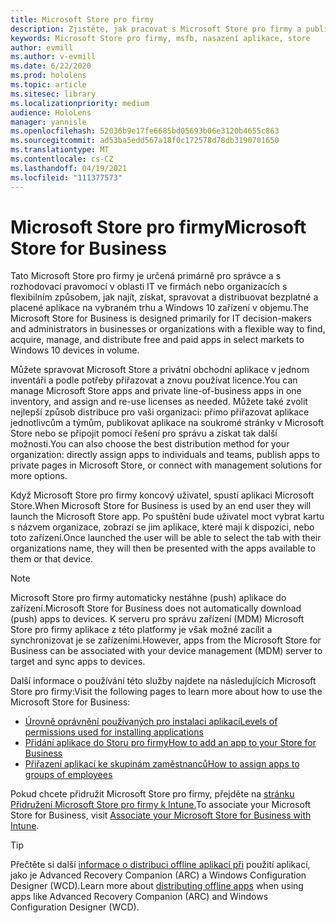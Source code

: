 ```yaml
---
title: Microsoft Store pro firmy
description: Zjistěte, jak pracovat s Microsoft Store pro firmy a publikovat aplikace hybridní reality pro vaši firmu.
keywords: Microsoft Store pro firmy, msfb, nasazení aplikace, store
author: evmill
ms.author: v-evmill
ms.date: 6/22/2020
ms.prod: hololens
ms.topic: article
ms.sitesec: library
ms.localizationpriority: medium
audience: HoloLens
manager: yannisle
ms.openlocfilehash: 52036b9e17fe6685bd05693b06e3120b4655c863
ms.sourcegitcommit: ad53ba5edd567a18f0c172578d78db3190701650
ms.translationtype: MT
ms.contentlocale: cs-CZ
ms.lasthandoff: 04/19/2021
ms.locfileid: "111377573"
---
```

# <a name="microsoft-store-for-business"></a><span data-ttu-id="6a7d3-104">Microsoft Store pro firmy</span><span class="sxs-lookup"><span data-stu-id="6a7d3-104">Microsoft Store for Business</span></span>

<span data-ttu-id="6a7d3-105">Tato Microsoft Store pro firmy je určená primárně pro správce a s rozhodovací pravomocí v oblasti IT ve firmách nebo organizacích s flexibilním způsobem, jak najít, získat, spravovat a distribuovat bezplatné a placené aplikace na vybraném trhu a Windows 10 zařízení v objemu.</span><span class="sxs-lookup"><span data-stu-id="6a7d3-105">The Microsoft Store for Business is designed primarily for IT decision-makers and administrators in businesses or organizations with a flexible way to find, acquire, manage, and distribute free and paid apps in select markets to Windows 10 devices in volume.</span></span> 

<span data-ttu-id="6a7d3-106">Můžete spravovat Microsoft Store a privátní obchodní aplikace v jednom inventáři a podle potřeby přiřazovat a znovu používat licence.</span><span class="sxs-lookup"><span data-stu-id="6a7d3-106">You can manage Microsoft Store apps and private line-of-business apps in one inventory, and assign and re-use licenses as needed.</span></span> <span data-ttu-id="6a7d3-107">Můžete také zvolit nejlepší způsob distribuce pro vaši organizaci: přímo přiřazovat aplikace jednotlivcům a týmům, publikovat aplikace na soukromé stránky v Microsoft Store nebo se připojit pomocí řešení pro správu a získat tak další možnosti.</span><span class="sxs-lookup"><span data-stu-id="6a7d3-107">You can also choose the best distribution method for your organization: directly assign apps to individuals and teams, publish apps to private pages in Microsoft Store, or connect with management solutions for more options.</span></span>

<span data-ttu-id="6a7d3-108">Když Microsoft Store pro firmy koncový uživatel, spustí aplikaci Microsoft Store.</span><span class="sxs-lookup"><span data-stu-id="6a7d3-108">When Microsoft Store for Business is used by an end user they will launch the Microsoft Store app.</span></span> <span data-ttu-id="6a7d3-109">Po spuštění bude uživatel moct vybrat kartu s názvem organizace, zobrazí se jim aplikace, které mají k dispozici, nebo toto zařízení.</span><span class="sxs-lookup"><span data-stu-id="6a7d3-109">Once launched the user will be able to select the tab with their organizations name, they will then be presented with the apps available to them or that device.</span></span>

> [!Note] 
> <span data-ttu-id="6a7d3-110">Microsoft Store pro firmy automaticky nestáhne (push) aplikace do zařízení.</span><span class="sxs-lookup"><span data-stu-id="6a7d3-110">Microsoft Store for Business does not automatically download (push) apps to devices.</span></span> <span data-ttu-id="6a7d3-111">K serveru pro správu zařízení (MDM) Microsoft Store pro firmy aplikace z této platformy je však možné zacílit a synchronizovat je se zařízeními.</span><span class="sxs-lookup"><span data-stu-id="6a7d3-111">However, apps from the Microsoft Store for Business can be associated with your device management (MDM) server to target and sync apps to devices.</span></span>

<span data-ttu-id="6a7d3-112">Další informace o používání této služby najdete na následujících Microsoft Store pro firmy:</span><span class="sxs-lookup"><span data-stu-id="6a7d3-112">Visit the following pages to learn more about how to use the Microsoft Store for Business:</span></span>
* [<span data-ttu-id="6a7d3-113">Úrovně oprávnění používaných pro instalaci aplikací</span><span class="sxs-lookup"><span data-stu-id="6a7d3-113">Levels of permissions used for installing applications</span></span>](https://docs.microsoft.com/mem/intune/configuration/device-restrictions-windows-holographic#app-store)
* [<span data-ttu-id="6a7d3-114">Přidání aplikace do Storu pro firmy</span><span class="sxs-lookup"><span data-stu-id="6a7d3-114">How to add an app to your Store for Business</span></span>](https://docs.microsoft.com/mem/intune/apps/store-apps-windows)
* [<span data-ttu-id="6a7d3-115">Přiřazení aplikací ke skupinám zaměstnanců</span><span class="sxs-lookup"><span data-stu-id="6a7d3-115">How to assign apps to groups of employees</span></span>](https://docs.microsoft.com/mem/intune/apps/windows-store-for-business)

<span data-ttu-id="6a7d3-116">Pokud chcete přidružit Microsoft Store pro firmy, přejděte na [stránku Přidružení Microsoft Store pro firmy k Intune.](https://docs.microsoft.com/mem/intune/apps/windows-store-for-business#associate-your-microsoft-store-for-business-account-with-intune)</span><span class="sxs-lookup"><span data-stu-id="6a7d3-116">To associate your Microsoft Store for Business, visit [Associate your Microsoft Store for Business with Intune](https://docs.microsoft.com/mem/intune/apps/windows-store-for-business#associate-your-microsoft-store-for-business-account-with-intune).</span></span>

> [!Tip] 
> <span data-ttu-id="6a7d3-117">Přečtěte si další [informace o distribuci offline aplikací při](https://docs.microsoft.com/microsoft-store/distribute-offline-apps) použití aplikací, jako je Advanced Recovery Companion (ARC) a Windows Configuration Designer (WCD).</span><span class="sxs-lookup"><span data-stu-id="6a7d3-117">Learn more about [distributing offline apps](https://docs.microsoft.com/microsoft-store/distribute-offline-apps) when using apps like Advanced Recovery Companion (ARC) and Windows Configuration Designer (WCD).</span></span>
